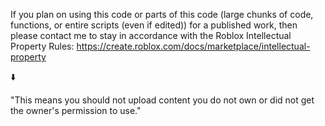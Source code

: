 If you plan on using this code or parts of this code (large chunks of code, functions, or entire scripts (even if edited)) for a published work, then please contact me to stay in accordance with the Roblox Intellectual Property Rules: https://create.roblox.com/docs/marketplace/intellectual-property

⬇️

"This means you should not upload content you do not own or did not get the owner's permission to use."
